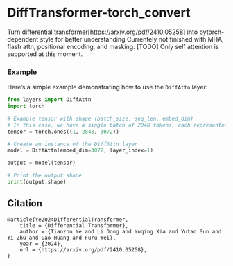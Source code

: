 # DiffTransformer-torch_convert

Turn differential transformer[https://arxiv.org/pdf/2410.05258] into pytorch-dependent style for better understanding
Currentely not finished with MHA, flash attn, positional encoding, and masking. [TODO]
Only self attention is supported at this moment.

### Example

Here’s a simple example demonstrating how to use the `DiffAttn` layer:

```python
from layers import DiffAttn
import torch

# Example tensor with shape (batch_size, seq_len, embed_dim)
# In this case, we have a single batch of 2048 tokens, each represented by a 3072-dimensional embedding
tensor = torch.ones((1, 2048, 3072))

# Create an instance of the DiffAttn layer
model = DiffAttn(embed_dim=3072, layer_index=1)

output = model(tensor)

# Print the output shape
print(output.shape)
```

## Citation

    @article{Ye2024DifferentialTransformer,
        title = {Differential Transformer},
        author = {Tianzhu Ye and Li Dong and Yuqing Xia and Yutao Sun and Yi Zhu and Gao Huang and Furu Wei},
        year = {2024},
        url = {https://arxiv.org/pdf/2410.05258},
    }
